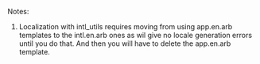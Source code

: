 Notes:

1. Localization with intl_utils requires moving from using app.en.arb templates to the intl.en.arb ones as wil give no locale generation errors until you do  that. And then you will 
have to delete the app.en.arb template.
